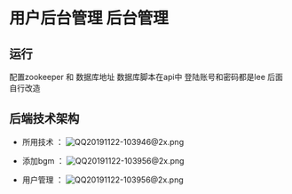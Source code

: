 用户后台管理 后台管理
===============

## 运行
配置zookeeper 和 数据库地址 数据库脚本在api中 登陆账号和密码都是lee 后面自行改造 

## 后端技术架构

- 所用技术 ：  ![QQ20191122-103946@2x.png](https://i.loli.net/2019/11/22/9Uhi45uY7pCsEdg.png)

- 添加bgm ：  ![QQ20191122-103956@2x.png](https://i.loli.net/2019/11/22/GmBH4dKOiqaMoxf.png)

- 用户管理 ：  ![QQ20191122-103956@2x.png](https://i.loli.net/2019/11/22/GmBH4dKOiqaMoxf.png)



